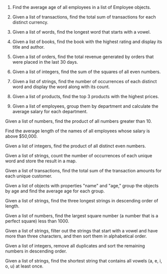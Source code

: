 1. Find the average age of all employees in a list of Employee objects.

2. Given a list of transactions, find the total sum of transactions for each distinct currency.

3. Given a list of words, find the longest word that starts with a vowel.

4. Given a list of books, find the book with the highest rating and display its title and author.

5. Given a list of orders, find the total revenue generated by orders that were placed in the last 30 days.

6. Given a list of integers, find the sum of the squares of all even numbers.

7. Given a list of strings, find the number of occurrences of each distinct word and display the word along with its count.

8. Given a list of products, find the top 3 products with the highest prices.

9. Given a list of employees, group them by department and calculate the average salary for each department.

Given a list of numbers, find the product of all numbers greater than 10.

Find the average length of the names of all employees whose salary is above $50,000.

Given a list of integers, find the product of all distinct even numbers.

Given a list of strings, count the number of occurrences of each unique word and store the result in a map.

Given a list of transactions, find the total sum of the transaction amounts for each unique customer.

Given a list of objects with properties "name" and "age," group the objects by age and find the average age for each group.

Given a list of strings, find the three longest strings in descending order of length.

Given a list of numbers, find the largest square number (a number that is a perfect square) less than 1000.

Given a list of strings, filter out the strings that start with a vowel and have more than three characters, and then sort them in alphabetical order.

Given a list of integers, remove all duplicates and sort the remaining numbers in descending order.

Given a list of strings, find the shortest string that contains all vowels (a, e, i, o, u) at least once.
